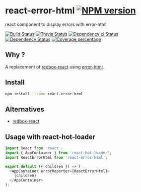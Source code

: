 # react-error-html [![NPM version][npm-image]][npm-url]

react component to display errors with error-html

[![Build Status][circleci-status-image]][circleci-status-url]
[![Travis Status][travisci-status-image]][travisci-status-url]
[![Dependency ci Status][dependencyci-image]][dependencyci-url]
[![Dependency Status][daviddm-image]][daviddm-url]
[![Coverage percentage][coverage-image]][coverage-url]

## Why ?

A replacement of [redbox-react](https://npmjs.org/package/redbox-react) using [error-html](https://npmjs.org/package/error-html).

## Install

```bash
npm install --save react-error-html
```

## Alternatives

- [redbox-react](https://npmjs.org/package/redbox-react)

## Usage with react-hot-loader

```js
import React from 'react';
import { AppContainer } from 'react-hot-loader';
import ReactErrorHtml from 'react-error-html';

export default ({ children }) => (
  <AppContainer errorReporter={ReactErrorHtml}>
    {children}
  </AppContainer>
);
```

[npm-image]: https://img.shields.io/npm/v/react-error-html.svg?style=flat-square
[npm-url]: https://npmjs.org/package/react-error-html
[daviddm-image]: https://david-dm.org/christophehurpeau/react-error-html.svg?style=flat-square
[daviddm-url]: https://david-dm.org/christophehurpeau/react-error-html
[dependencyci-image]: https://dependencyci.com/github/christophehurpeau/react-error-html/badge?style=flat-square
[dependencyci-url]: https://dependencyci.com/github/christophehurpeau/react-error-html
[circleci-status-image]: https://img.shields.io/circleci/project/christophehurpeau/react-error-html/master.svg?style=flat-square
[circleci-status-url]: https://circleci.com/gh/christophehurpeau/react-error-html
[travisci-status-image]: https://img.shields.io/travis/christophehurpeau/react-error-html/master.svg?style=flat-square
[travisci-status-url]: https://travis-ci.org/christophehurpeau/react-error-html
[coverage-image]: https://img.shields.io/codecov/c/github/christophehurpeau/react-error-html/master.svg?style=flat-square
[coverage-url]: https://codecov.io/gh/christophehurpeau/react-error-html
[docs-coverage-url]: https://christophehurpeau.github.io/react-error-html/coverage/lcov-report/
